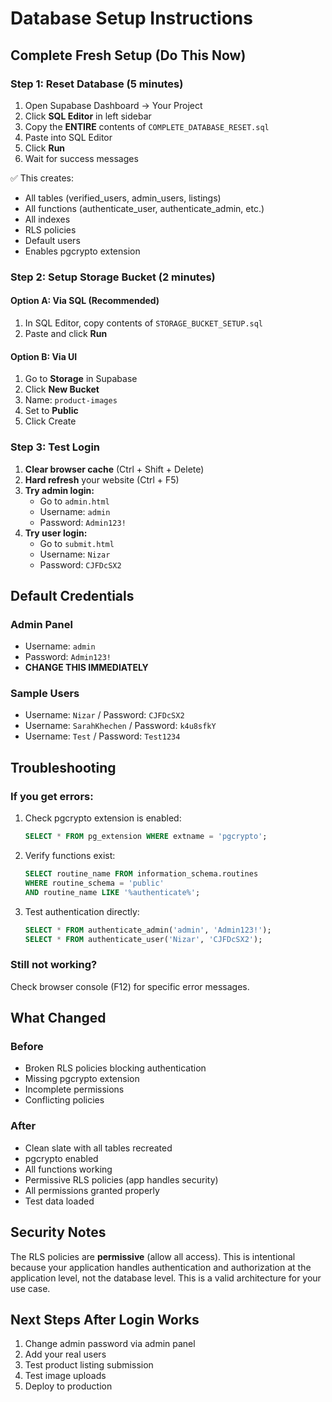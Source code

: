 # Database Setup Instructions

## Complete Fresh Setup (Do This Now)

### Step 1: Reset Database (5 minutes)

1. Open Supabase Dashboard → Your Project
2. Click **SQL Editor** in left sidebar
3. Copy the **ENTIRE** contents of `COMPLETE_DATABASE_RESET.sql`
4. Paste into SQL Editor
5. Click **Run**
6. Wait for success messages

✅ This creates:
- All tables (verified_users, admin_users, listings)
- All functions (authenticate_user, authenticate_admin, etc.)
- All indexes
- RLS policies
- Default users
- Enables pgcrypto extension

### Step 2: Setup Storage Bucket (2 minutes)

#### Option A: Via SQL (Recommended)
1. In SQL Editor, copy contents of `STORAGE_BUCKET_SETUP.sql`
2. Paste and click **Run**

#### Option B: Via UI
1. Go to **Storage** in Supabase
2. Click **New Bucket**
3. Name: `product-images`
4. Set to **Public**
5. Click Create

### Step 3: Test Login

1. **Clear browser cache** (Ctrl + Shift + Delete)
2. **Hard refresh** your website (Ctrl + F5)
3. **Try admin login:**
   - Go to `admin.html`
   - Username: `admin`
   - Password: `Admin123!`
4. **Try user login:**
   - Go to `submit.html`
   - Username: `Nizar`
   - Password: `CJFDcSX2`

## Default Credentials

### Admin Panel
- Username: `admin`
- Password: `Admin123!`
- **CHANGE THIS IMMEDIATELY**

### Sample Users
- Username: `Nizar` / Password: `CJFDcSX2`
- Username: `SarahKhechen` / Password: `k4u8sfkY`
- Username: `Test` / Password: `Test1234`

## Troubleshooting

### If you get errors:
1. Check pgcrypto extension is enabled:
   ```sql
   SELECT * FROM pg_extension WHERE extname = 'pgcrypto';
   ```

2. Verify functions exist:
   ```sql
   SELECT routine_name FROM information_schema.routines 
   WHERE routine_schema = 'public' 
   AND routine_name LIKE '%authenticate%';
   ```

3. Test authentication directly:
   ```sql
   SELECT * FROM authenticate_admin('admin', 'Admin123!');
   SELECT * FROM authenticate_user('Nizar', 'CJFDcSX2');
   ```

### Still not working?
Check browser console (F12) for specific error messages.

## What Changed

### Before
- Broken RLS policies blocking authentication
- Missing pgcrypto extension
- Incomplete permissions
- Conflicting policies

### After
- Clean slate with all tables recreated
- pgcrypto enabled
- All functions working
- Permissive RLS policies (app handles security)
- All permissions granted properly
- Test data loaded

## Security Notes

The RLS policies are **permissive** (allow all access). This is intentional because your application handles authentication and authorization at the application level, not the database level. This is a valid architecture for your use case.

## Next Steps After Login Works

1. Change admin password via admin panel
2. Add your real users
3. Test product listing submission
4. Test image uploads
5. Deploy to production

